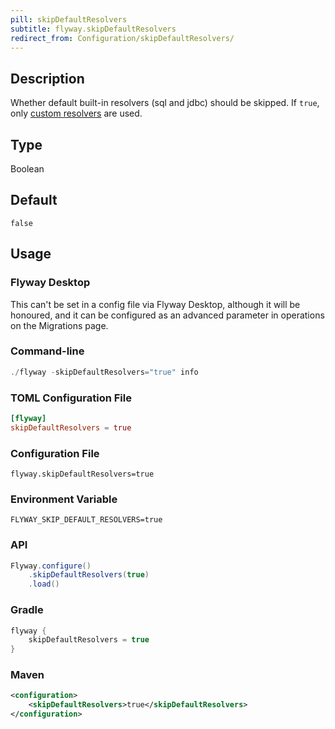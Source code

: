 ```yaml
---
pill: skipDefaultResolvers
subtitle: flyway.skipDefaultResolvers
redirect_from: Configuration/skipDefaultResolvers/
---
```


## Description

Whether default built-in resolvers (sql and jdbc) should be skipped. If `true`, only [custom resolvers](<Configuration/Flyway Namespace/Flyway Migration Resolvers Setting>) are used.

## Type

Boolean

## Default

`false`

## Usage

### Flyway Desktop

This can't be set in a config file via Flyway Desktop, although it will be honoured, and it can be configured as an advanced parameter in operations on the Migrations page.

### Command-line

```powershell
./flyway -skipDefaultResolvers="true" info
```

### TOML Configuration File

```toml
[flyway]
skipDefaultResolvers = true
```

### Configuration File

```properties
flyway.skipDefaultResolvers=true
```

### Environment Variable

```properties
FLYWAY_SKIP_DEFAULT_RESOLVERS=true
```

### API

```java
Flyway.configure()
    .skipDefaultResolvers(true)
    .load()
```

### Gradle

```groovy
flyway {
    skipDefaultResolvers = true
}
```

### Maven

```xml
<configuration>
    <skipDefaultResolvers>true</skipDefaultResolvers>
</configuration>
```
